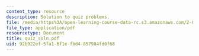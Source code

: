 ```yaml
---
content_type: resource
description: Solution to quiz problems.
file: /media/https%3A/open-learning-course-data-rc.s3.amazonaws.com/2-067-advanced-structural-dynamics-and-acoustics-13-811-spring-2004/92b922ef5fa16f1efbd4857984fd0f68_quiz_soln.pdf
file_type: application/pdf
resourcetype: Document
title: quiz_soln.pdf
uid: 92b922ef-5fa1-6f1e-fbd4-857984fd0f68
---
```


